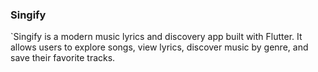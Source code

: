 
### Singify

`Singify is a modern music lyrics and discovery app built with Flutter. It allows users to explore songs, view lyrics, discover music by genre, and save their favorite tracks.

